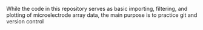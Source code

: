 While the code in this repository serves as basic importing, filtering, and plotting of microelectrode array data, the main purpose is to practice git and version control 
